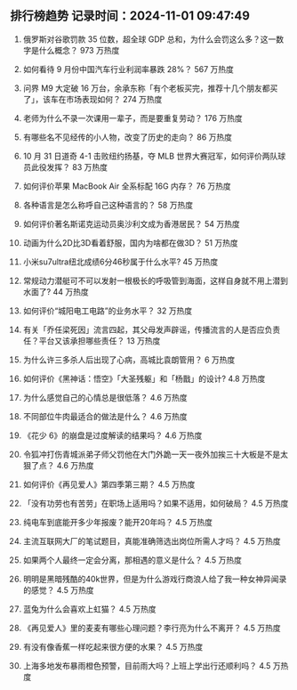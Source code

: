 
## 排行榜趋势 记录时间：2024-11-01 09:47:49
  
  1. 俄罗斯对谷歌罚款 35 位数，超全球 GDP 总和，为什么会罚这么多？这一数字是什么概念？ 973 万热度
    
  2. 如何看待 9 月份中国汽车行业利润率暴跌 28%？ 567 万热度
    
  3. 问界 M9 大定破 16 万台，余承东称「有个老板买完，推荐十几个朋友都买了」，该车在市场表现如何？ 274 万热度
    
  4. 老师为什么不录一次课用一辈子，而是要重复劳动？ 176 万热度
    
  5. 有哪些名不见经传的小人物，改变了历史的走向？ 86 万热度
    
  6. 10 月 31 日道奇 4-1 击败纽约扬基，夺 MLB 世界大赛冠军，如何评价两队球员此役发挥？ 83 万热度
    
  7. 如何评价苹果 MacBook Air 全系标配 16G 内存？ 76 万热度
    
  8. 各种语言是怎么称呼自己这种语言的？ 58 万热度
    
  9. 如何评价著名斯诺克运动员奥沙利文成为香港居民？ 54 万热度
    
  10. 动画为什么2D比3D看着舒服，国内为啥都在做3D？ 51 万热度
    
  11. 小米su7ultra纽北成绩6分46秒属于什么水平? 45 万热度
    
  12. 常规动力潜艇可不可以发射一根极长的呼吸管到海面，这样自身就不用上潜到水面了? 44 万热度
    
  13. 如何评价“城阳电工电路”的业务水平？ 32 万热度
    
  14. 有关「乔任梁死因」流言四起，其父母发声辟谣，传播流言的人是否应负责任？平台又该承担哪些责任？ 13 万热度
    
  15. 为什么许三多杀人后出现了心病，高城比袁朗管用？ 6 万热度
    
  16. 如何评价《黑神话：悟空》「大圣残躯」和「杨戬」的设计? 4.8 万热度
    
  17. 为什么感觉自己的心情总是很低落？ 4.6 万热度
    
  18. 不同部位牛肉最适合的做法是什么？ 4.6 万热度
    
  19. 《花少 6》的崩盘是过度解读的结果吗？ 4.6 万热度
    
  20. 令狐冲打伤青城派弟子师父罚他在大门外跪一天一夜外加挨三十大板是不是太狠了点？ 4.6 万热度
    
  21. 如何评价《再见爱人》第四季第三期？ 4.5 万热度
    
  22. 「没有功劳也有苦劳」在职场上适用吗？如果不适用，如何破局？ 4.5 万热度
    
  23. 纯电车到底能开多少年报废？能开20年吗？ 4.5 万热度
    
  24. 主流互联网大厂的笔试题目，真能准确筛选出岗位所需人才吗？ 4.5 万热度
    
  25. 如果两个人最终一定会分离，那相遇的意义是什么？ 4.5 万热度
    
  26. 明明是黑暗残酷的40k世界，但是为什么游戏行商浪人给了我一种女神异闻录的感觉？ 4.5 万热度
    
  27. 蓝兔为什么会喜欢上虹猫？ 4.5 万热度
    
  28. 《再见爱人》里的麦麦有哪些心理问题？李行亮为什么不离开？ 4.5 万热度
    
  29. 有没有像香蕉一样吃起来很方便的水果？ 4.5 万热度
    
  30. 上海多地发布暴雨橙色预警，目前雨大吗？上班上学出行还顺利吗？ 4.5 万热度
    